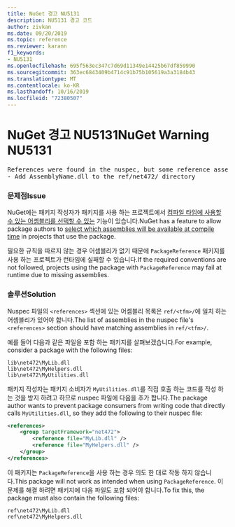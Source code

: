 ```yaml
---
title: NuGet 경고 NU5131
description: NU5131 경고 코드
author: zivkan
ms.date: 09/20/2019
ms.topic: reference
ms.reviewer: karann
f1_keywords:
- NU5131
ms.openlocfilehash: 695f563ec347c7d69d11349e14425b67df859990
ms.sourcegitcommit: 363ec6843409b4714c91b75b105619a3a3184b43
ms.translationtype: MT
ms.contentlocale: ko-KR
ms.lasthandoff: 10/16/2019
ms.locfileid: "72380507"
---
```

# <a name="nuget-warning-nu5131"></a><span data-ttu-id="313b5-103">NuGet 경고 NU5131</span><span class="sxs-lookup"><span data-stu-id="313b5-103">NuGet Warning NU5131</span></span>

<pre>References were found in the nuspec, but some reference assemblies were not found in both the nuspec and ref folder. Add the following reference assemblies:
- Add AssemblyName.dll to the ref/net472/ directory</pre>

### <a name="issue"></a><span data-ttu-id="313b5-104">문제점</span><span class="sxs-lookup"><span data-stu-id="313b5-104">Issue</span></span>

<span data-ttu-id="313b5-105">NuGet에는 패키지 작성자가 패키지를 사용 하는 프로젝트에서 [컴파일 타임에 사용할 수 있는 어셈블리를 선택할 수 있는](https://docs.microsoft.com/en-gb/nuget/create-packages/select-assemblies-referenced-by-projects) 기능이 있습니다.</span><span class="sxs-lookup"><span data-stu-id="313b5-105">NuGet has a feature to allow package authors to [select which assemblies will be available at compile time](https://docs.microsoft.com/en-gb/nuget/create-packages/select-assemblies-referenced-by-projects) in projects that use the package.</span></span>

<span data-ttu-id="313b5-106">필요한 규칙을 따르지 않는 경우 어셈블리가 없기 때문에 `PackageReference` 패키지를 사용 하는 프로젝트가 런타임에 실패할 수 있습니다.</span><span class="sxs-lookup"><span data-stu-id="313b5-106">If the required conventions are not followed, projects using the package with `PackageReference` may fail at runtime due to missing assemblies.</span></span>

### <a name="solution"></a><span data-ttu-id="313b5-107">솔루션</span><span class="sxs-lookup"><span data-stu-id="313b5-107">Solution</span></span>

<span data-ttu-id="313b5-108">Nuspec 파일의 `<references>` 섹션에 있는 어셈블리 목록은 `ref/<tfm>/`에 일치 하는 어셈블리가 있어야 합니다.</span><span class="sxs-lookup"><span data-stu-id="313b5-108">The list of assemblies in the nuspec file's `<references>` section should have matching assemblies in `ref/<tfm>/`.</span></span>

<span data-ttu-id="313b5-109">예를 들어 다음과 같은 파일을 포함 하는 패키지를 살펴보겠습니다.</span><span class="sxs-lookup"><span data-stu-id="313b5-109">For example, consider a package with the following files:</span></span>

```text
lib\net472\MyLib.dll
lib\net472\MyHelpers.dll
lib\net472\MyUtilities.dll
```

<span data-ttu-id="313b5-110">패키지 작성자는 패키지 소비자가 `MyUtilities.dll`를 직접 호출 하는 코드를 작성 하는 것을 방지 하려고 하므로 nuspec 파일에 다음을 추가 합니다.</span><span class="sxs-lookup"><span data-stu-id="313b5-110">The package author wants to prevent package consumers from writing code that directly calls `MyUtilities.dll`, so they add the following to their nuspec file:</span></span>

```xml
<references>
    <group targetFramework="net472">
        <reference file="MyLib.dll" />
        <reference file="MyHelpers.dll" />
    </group>
</references>
```

<span data-ttu-id="313b5-111">이 패키지는 `PackageReference`을 사용 하는 경우 의도 한 대로 작동 하지 않습니다.</span><span class="sxs-lookup"><span data-stu-id="313b5-111">This package will not work as intended when using `PackageReference`.</span></span> <span data-ttu-id="313b5-112">이 문제를 해결 하려면 패키지에 다음 파일도 포함 되어야 합니다.</span><span class="sxs-lookup"><span data-stu-id="313b5-112">To fix this, the package must also contain the following files:</span></span>

```text
ref\net472\MyLib.dll
ref\net472\MyHelpers.dll
```
